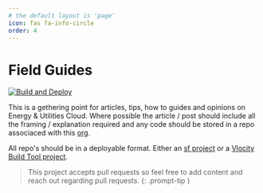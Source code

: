 ```yaml
---
# the default layout is 'page'
icon: fas fa-info-circle
order: 4
---
```


# Field Guides

[![Build and Deploy](https://github.com/euc-field-guides/euc-field-guides.github.io/actions/workflows/pages-deploy.yml/badge.svg?branch=main)](https://github.com/euc-field-guides/euc-field-guides.github.io/actions/workflows/pages-deploy.yml)

This is a gethering point for articles, tips, how to guides and opinions on Energy & Utilities Cloud. Where possible the article / post should include all the framing / explanation required and any code should be stored in a repo associaced with this [org](https://github.com/orgs/euc-field-guides/repositories).

All repo's should be in a deployable format. Either an [sf project](https://developer.salesforce.com/docs/atlas.en-us.sfdx_cli_reference.meta/sfdx_cli_reference/cli_reference_project_commands_unified.htm#cli_reference_project_generate_unified) or a [Vlocity Build Tool project](https://github.com/vlocityinc/vlocity_build).

> This project accepts pull requests so feel free to add content and reach out regarding pull requests.
{: .prompt-tip }
